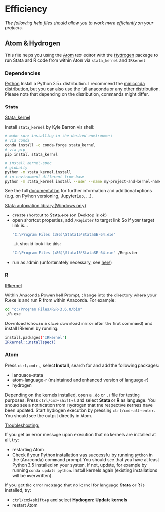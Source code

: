 # Efficiency

_The following help files should allow you to work more efficiently on your projects._

## Atom & Hydrogen

This file helps you using the [Atom](https://www.atom.io) text editor with the [Hydrogen](https://nteract.gitbooks.io/hydrogen/content/) package to run Stata and R code from within Atom via `stata_kernel` and `IRkernel`

### Dependencies
<u>Python</u>
Install a Python 3.5+ distribution. I recommend the [miniconda distribution](https://docs.conda.io/en/latest/miniconda.html), but you can also use the full anaconda or any other distribution. Please note that depending on the distribution, commands might differ.

### Stata
<u>Stata_kernel</u>

Install `stata_kernel` by Kyle Barron via shell:
```bash
# make sure installing in the desired environment
# via conda
conda install -c conda-forge stata_kernel
# via pip
pip install stata_kernel

# install kernel-spec
# globally
python -m stata_kernel.install
# in environment different from base
python -m stata_kernel install --user --name my-project-and-kernel-name
```
See the full [documentation](https://kylebarron.dev/stata_kernel/) for further information and additional options (e.g. on Python versioning, JupyterLab, ...).

<u>Stata automation library (Windows only)</u>
- create shortcut to Stata.exe (on Desktop is ok)
- open shortcut properties, add `/Register` to target link
  So if your target link is...
  ```bash
  "C:\Program Files (x86)\Stata15\StataSE-64.exe"
  ```
  ...it should look like this:
  ```bash
  "C:\Program Files (x86)\Stata15\StataSE-64.exe" /Register
  ```
- run as admin (unfortunately necessary, see [here](https://www.stata.com/automation/))

### R
<u>IRkernel</u>

Within Anaconda Powershell Prompt, change into the directory where your R.exe is and run R from within Anaconda. For example:
```bash
cd "c:/Program Files/R/R-3.6.0/bin"
./R.exe
```
Download (choose a close download mirror after the first command) and install IRkernel by running:
```bash
install.packages('IRkernel')
IRkernel::installspec()
```

### Atom
Press `ctrl/cmd`+`,`, select __Install__, search for and add the following packages:
- language-stata
- atom-language-r (maintained and enhanced version of language-r)
- hydrogen

Depending on the kernels installed, open a `.do` or `.r` file for testing purposes. Press `ctrl/cmd`+`shift`+`l` and select __Stata__ or __R__ as language. You should see a notification from Hydrogen that the respective kernels have been updated. Start hydrogen execution by pressing `ctrl/cmd`+`alt`+`enter`. You should see the output directly in Atom.

<u>Troubleshooting:</u>

If you get an error message upon execution that no kernels are installed at all, try:
- restarting Atom
- Check if your Python installation was successful by running `python` in the (Anaconda) command prompt. You should see that you have at least Python 3.5 installed on your system. If not, update, for example by running `conda update python`. Install kernels again (existing installations will be overwritten).

If you get the error message that no kernel for language __Stata__ or __R__ is installed, try:
- `ctrl/cmd`+`shift`+`p` and select __Hydrogen: Update kernels__
- restart Atom
